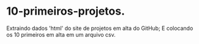 # 10-primeiros-projetos.
Extraindo dados 'html' do site de projetos em alta do GitHub; E colocando os 10 primeiros em alta em um arquivo csv.
